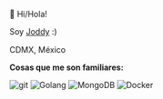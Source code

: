 👋 Hi/Hola!

Soy <a href="https://joddyzavala.mx">Joddy</a> :)

CDMX, México <img src="https://cdn-icons-png.flaticon.com/512/5372/5372848.png" width="15"/>

**Cosas que me son familiares:** 

<p>
<img alt="git" src="https://img.shields.io/badge/-Git-F05032?style=flat-square&logo=git&logoColor=white" />
<img alt="Golang" src="https://img.shields.io/badge/-Golang-29BEB0?style=flat-square&logo=Go&logoColor=white" />
<img alt="MongoDB" src="https://img.shields.io/badge/-MongoDB-13aa52?style=flat-square&logo=mongodb&logoColor=white" />
<img alt="Docker" src="https://img.shields.io/badge/-Docker-46a2f1?style=flat-square&logo=docker&logoColor=white" />
</p>

<!---
JJoddyZZ/JJoddyZZ is a ✨ special ✨ repository because its `README.md` (this file) appears on your GitHub profile.
You can click the Preview link to take a look at your changes.
--->
